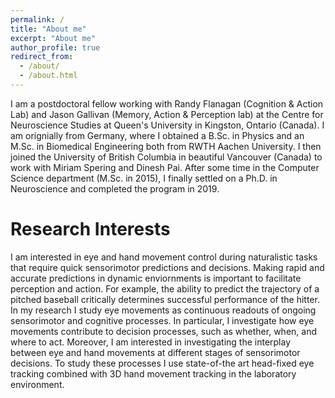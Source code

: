 ```yaml
---
permalink: /
title: "About me"
excerpt: "About me"
author_profile: true
redirect_from: 
  - /about/
  - /about.html
---
```


I am a postdoctoral fellow working with Randy Flanagan (Cognition & Action Lab) and Jason Gallivan (Memory, Action & Perception lab) at the Centre for Neuroscience Studies at Queen's University in Kingston, Ontario (Canada). I am orignially from Germany, where I obtained a B.Sc. in Physics and an M.Sc. in Biomedical Engineering both from RWTH Aachen University. I then joined the University of British Columbia in beautiful Vancouver (Canada) to work with Miriam Spering and Dinesh Pai. After some time in the Computer Science department (M.Sc. in 2015), I finally settled on a Ph.D. in Neuroscience and completed the program in 2019. 

Research Interests
======
I am interested in eye and hand movement control during naturalistic tasks that require quick sensorimotor predictions and decisions. Making rapid and accurate predictions in dynamic enviornments is important to facilitate perception and action. For example, the ability to predict the trajectory of a pitched baseball critically determines successful performance of the hitter. In my research I study eye movements as continuous readouts of ongoing sensorimotor and cognitive processes. In particular, I investigate how eye movements contribute to decision processes, such as whether, when, and where to act. Moreover, I am interested in investigating the interplay between eye and hand movements at different stages of sensorimotor decisions. To study these processes I use state-of-the art head-fixed eye tracking combined with 3D hand movement tracking in the laboratory environment. 

